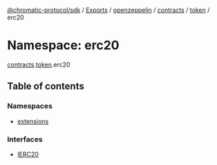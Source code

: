[@chromatic-protocol/sdk](../README.md) / [Exports](../modules.md) / [openzeppelin](openzeppelin.md) / [contracts](openzeppelin.contracts.md) / [token](openzeppelin.contracts.token.md) / erc20

# Namespace: erc20

[contracts](openzeppelin.contracts.md).[token](openzeppelin.contracts.token.md).erc20

## Table of contents

### Namespaces

- [extensions](openzeppelin.contracts.token.erc20.extensions.md)

### Interfaces

- [IERC20](../interfaces/openzeppelin.contracts.token.erc20.IERC20.md)
